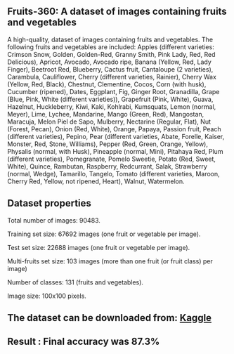 <h2>Fruits-360: A dataset of images containing fruits and vegetables</h2>
<p>A high-quality, dataset of images containing fruits and vegetables. The following fruits and vegetables are included: Apples (different varieties: Crimson Snow, Golden, Golden-Red, Granny Smith, Pink Lady, Red, Red Delicious), Apricot, Avocado, Avocado ripe, Banana (Yellow, Red, Lady Finger), Beetroot Red, Blueberry, Cactus fruit, Cantaloupe (2 varieties), Carambula, Cauliflower, Cherry (different varieties, Rainier), Cherry Wax (Yellow, Red, Black), Chestnut, Clementine, Cocos, Corn (with husk), Cucumber (ripened), Dates, Eggplant, Fig, Ginger Root, Granadilla, Grape (Blue, Pink, White (different varieties)), Grapefruit (Pink, White), Guava, Hazelnut, Huckleberry, Kiwi, Kaki, Kohlrabi, Kumsquats, Lemon (normal, Meyer), Lime, Lychee, Mandarine, Mango (Green, Red), Mangostan, Maracuja, Melon Piel de Sapo, Mulberry, Nectarine (Regular, Flat), Nut (Forest, Pecan), Onion (Red, White), Orange, Papaya, Passion fruit, Peach (different varieties), Pepino, Pear (different varieties, Abate, Forelle, Kaiser, Monster, Red, Stone, Williams), Pepper (Red, Green, Orange, Yellow), Physalis (normal, with Husk), Pineapple (normal, Mini), Pitahaya Red, Plum (different varieties), Pomegranate, Pomelo Sweetie, Potato (Red, Sweet, White), Quince, Rambutan, Raspberry, Redcurrant, Salak, Strawberry (normal, Wedge), Tamarillo, Tangelo, Tomato (different varieties, Maroon, Cherry Red, Yellow, not ripened, Heart), Walnut, Watermelon.</p>
<h2>Dataset properties</h2>
<p>Total number of images: 90483.</p>
<p>Training set size: 67692 images (one fruit or vegetable per image).</p>
<p>Test set size: 22688 images (one fruit or vegetable per image).</p>
<p>Multi-fruits set size: 103 images (more than one fruit (or fruit class) per image)</p>
<p>Number of classes: 131 (fruits and vegetables).</p>
<p>Image size: 100x100 pixels.</p>
<h2>The dataset can be downloaded from: <a href="https://www.kaggle.com/moltean/fruits" target="_blank">Kaggle</a></h2>
<h2>Result : Final accuracy was 87.3%</h2>
